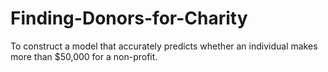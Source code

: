 # Finding-Donors-for-Charity
To construct a model that accurately predicts whether an individual makes more than $50,000 for a non-profit.
